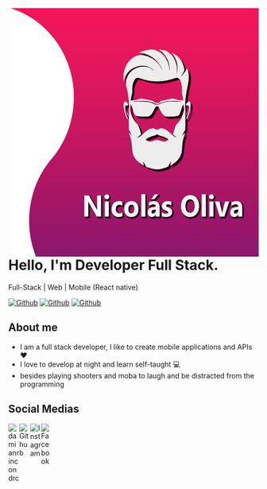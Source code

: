 <img align="right" width="500" height="500" src="https://github.com/NicolasOliva98/NicolasOliva98/blob/master/thisbanner.png">

# Hello, I'm Developer Full Stack.
Full-Stack | Web | Mobile (React native)

[![Github](https://img.shields.io/github/followers/NicolasOliva98?style=social)](https://github.com/NicolasOliva98)
[![Github](https://img.shields.io/github/stars/NicolasOliva98/NicolasOliva98?style=social)](https://github.com/NicolasOliva98/NicolasOliva98)
[![Github](https://img.shields.io/github/watchers/NicolasOliva98/NicolasOliva98?style=social)](https://github.com/NicolasOliva98/NicolasOliva98)

## About me

- I am a full stack developer, I like to create mobile applications and APIs ♥
- I love to develop at night and learn self-taught 💻
- besides playing shooters and moba to laugh and be distracted from the programming

## Social Medias

<a href="https://twitter.com/farkuuad">
  <img align="left" alt="damianrincondrc" width="22px" src="https://img.icons8.com/fluent/48/000000/twitter.png"/>
</a>
<a href="https://github.com/NicolasOliva98/">
  <img align="left" alt="Github" width="22px" src="https://img.icons8.com/fluent/48/000000/github.png"/>
</a>
<a href="https://www.instagram.com/tio_lord/">
  <img align="left" alt="Instagram" width="22px" src="https://img.icons8.com/nolan/64/instagram-new.png"/>
</a>
<a href="https://www.facebook.com/Lordfarkuuad">
  <img align="left" alt="Facebook" width="22px" src="https://img.icons8.com/android/24/000000/facebook.png"/>
</a>

